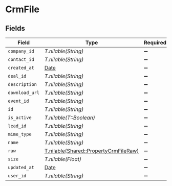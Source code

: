 # CrmFile


## Fields

| Field                                                                              | Type                                                                               | Required                                                                           | Description                                                                        |
| ---------------------------------------------------------------------------------- | ---------------------------------------------------------------------------------- | ---------------------------------------------------------------------------------- | ---------------------------------------------------------------------------------- |
| `company_id`                                                                       | *T.nilable(String)*                                                                | :heavy_minus_sign:                                                                 | N/A                                                                                |
| `contact_id`                                                                       | *T.nilable(String)*                                                                | :heavy_minus_sign:                                                                 | N/A                                                                                |
| `created_at`                                                                       | [Date](https://ruby-doc.org/stdlib-2.6.1/libdoc/date/rdoc/Date.html)               | :heavy_minus_sign:                                                                 | N/A                                                                                |
| `deal_id`                                                                          | *T.nilable(String)*                                                                | :heavy_minus_sign:                                                                 | N/A                                                                                |
| `description`                                                                      | *T.nilable(String)*                                                                | :heavy_minus_sign:                                                                 | N/A                                                                                |
| `download_url`                                                                     | *T.nilable(String)*                                                                | :heavy_minus_sign:                                                                 | N/A                                                                                |
| `event_id`                                                                         | *T.nilable(String)*                                                                | :heavy_minus_sign:                                                                 | N/A                                                                                |
| `id`                                                                               | *T.nilable(String)*                                                                | :heavy_minus_sign:                                                                 | N/A                                                                                |
| `is_active`                                                                        | *T.nilable(T::Boolean)*                                                            | :heavy_minus_sign:                                                                 | N/A                                                                                |
| `lead_id`                                                                          | *T.nilable(String)*                                                                | :heavy_minus_sign:                                                                 | N/A                                                                                |
| `mime_type`                                                                        | *T.nilable(String)*                                                                | :heavy_minus_sign:                                                                 | N/A                                                                                |
| `name`                                                                             | *T.nilable(String)*                                                                | :heavy_minus_sign:                                                                 | N/A                                                                                |
| `raw`                                                                              | [T.nilable(Shared::PropertyCrmFileRaw)](../../models/shared/propertycrmfileraw.md) | :heavy_minus_sign:                                                                 | N/A                                                                                |
| `size`                                                                             | *T.nilable(Float)*                                                                 | :heavy_minus_sign:                                                                 | N/A                                                                                |
| `updated_at`                                                                       | [Date](https://ruby-doc.org/stdlib-2.6.1/libdoc/date/rdoc/Date.html)               | :heavy_minus_sign:                                                                 | N/A                                                                                |
| `user_id`                                                                          | *T.nilable(String)*                                                                | :heavy_minus_sign:                                                                 | N/A                                                                                |